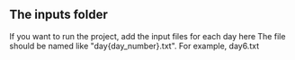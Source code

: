 ## The inputs folder
If you want to run the project, add the input files for each day here
The file should be named like "day{day_number}.txt". For example, day6.txt
